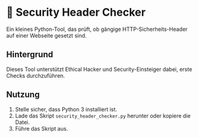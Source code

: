 # 🔐 Security Header Checker

Ein kleines Python-Tool, das prüft, ob gängige HTTP-Sicherheits-Header auf einer Webseite gesetzt sind.

## Hintergrund

Dieses Tool unterstützt Ethical Hacker und Security-Einsteiger dabei, erste Checks durchzuführen.

## Nutzung

1. Stelle sicher, dass Python 3 installiert ist.
2. Lade das Skript `security_header_checker.py` herunter oder kopiere die Datei.
3. Führe das Skript aus.
